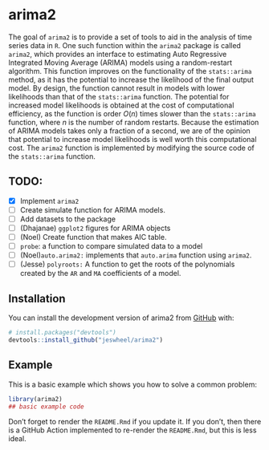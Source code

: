 
<!-- README.md is generated from README.Rmd. Please edit that file -->

# arima2

<!-- badges: start -->
<!-- badges: end -->

The goal of `arima2` is to provide a set of tools to aid in the analysis
of time series data in `R`. One such function within the `arima2`
package is called `arima2`, which provides an interface to estimating
Auto Regressive Integrated Moving Average (ARIMA) models using a
random-restart algorithm. This function improves on the functionality of
the `stats::arima` method, as it has the potential to increase the
likelihood of the final output model. By design, the function cannot
result in models with lower likelihoods than that of the `stats::arima`
function. The potential for increased model likelihoods is obtained at
the cost of computational efficiency, as the function is order $O(n)$
times slower than the `stats::arima` function, where $n$ is the number
of random restarts. Because the estimation of ARIMA models takes only a
fraction of a second, we are of the opinion that potential to increase
model likelihoods is well worth this computational cost. The `arima2`
function is implemented by modifying the source code of the
`stats::arima` function.

## TODO:

- [x] Implement `arima2`
- [ ] Create simulate function for ARIMA models.
- [ ] Add datasets to the package
- [ ] (Dhajanae) `ggplot2` figures for ARIMA objects
- [ ] (Noel) Create function that makes AIC table.
- [ ] `probe`: a function to compare simulated data to a model
- [ ] (Noel)`auto.arima2:` implements that `auto.arima` function using
  `arima2`.
- [ ] (Jesse) `polyroots:` A function to get the roots of the
  polynomials created by the `AR` and `MA` coefficients of a model.

## Installation

You can install the development version of arima2 from
[GitHub](https://github.com/) with:

``` r
# install.packages("devtools")
devtools::install_github("jeswheel/arima2")
```

## Example

This is a basic example which shows you how to solve a common problem:

``` r
library(arima2)
## basic example code
```

Don’t forget to render the `README.Rmd` if you update it. If you don’t,
then there is a GitHub Action implemented to re-render the `README.Rmd`,
but this is less ideal.
